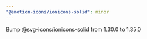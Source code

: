 ```yaml
---
"@emotion-icons/ionicons-solid": minor
---
```


Bump @svg-icons/ionicons-solid from 1.30.0 to 1.35.0
